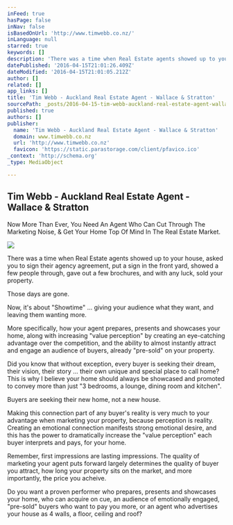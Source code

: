 ```yaml
---
inFeed: true
hasPage: false
inNav: false
isBasedOnUrl: 'http://www.timwebb.co.nz/'
inLanguage: null
starred: true
keywords: []
description: 'There was a time when Real Estate agents showed up to your house, asked you to sign their agency agreement, put a sign in the front yard, showed a few people through, gave out a few brochures, and with any luck, sold your property.'
datePublished: '2016-04-15T21:01:26.409Z'
dateModified: '2016-04-15T21:01:05.212Z'
author: []
related: []
app_links: []
title: 'Tim Webb - Auckland Real Estate Agent - Wallace & Stratton'
sourcePath: _posts/2016-04-15-tim-webb-auckland-real-estate-agent-wallace-and-stratton.md
published: true
authors: []
publisher:
  name: 'Tim Webb - Auckland Real Estate Agent - Wallace & Stratton'
  domain: www.timwebb.co.nz
  url: 'http://www.timwebb.co.nz'
  favicon: 'https://static.parastorage.com/client/pfavico.ico'
_context: 'http://schema.org'
_type: MediaObject

---
```

<article style=""><h1>Tim Webb - Auckland Real Estate Agent - Wallace &amp; Stratton</h1><p>Now More Than Ever, You Need An Agent Who Can Cut Through The Marketing Noise, &amp; Get Your Home Top Of Mind In The Real Estate Market.</p><img src="https://s3-us-west-2.amazonaws.com/the-grid-img/p/0d0b97451d3e061f680f319c69275d2dc66c3666.jpg" /></article>

There was a time when Real Estate agents showed up to your house, asked you to sign their agency agreement, put a sign in the front yard, showed a few people through, gave out a few brochures, and with any luck, sold your property.

Those days are gone.

Now, it's about "Showtime" ... giving your audience what they want, and leaving them wanting more.

More specifically, how your agent prepares, presents and showcases your home, along with increasing "value perception" by creating an eye-catching advantage over the competition, and the ability to almost instantly attract and engage an audience of buyers, already "pre-sold" on your property.

Did you know that without exception, every buyer is seeking their dream, their vision, their story ... their own unique and special place to call home? This is why I believe your home should always be showcased and promoted to convey more than just "3 bedrooms, a lounge, dining room and kitchen".

Buyers are seeking their new home, not a new house.

Making this connection part of any buyer's reality is very much to your advantage when marketing your property, because perception is reality. Creating an emotional connection manifests strong emotional desire, and this has the power to dramatically increase the "value perception" each buyer interprets and pays, for your home.

Remember, first impressions are lasting impressions. The quality of marketing your agent puts forward largely determines the quality of buyer you attract, how long your property sits on the market, and more importantly, the price you acheive.

Do you want a proven performer who prepares, presents and showcases your home, who can acquire on cue, an audience of emotionally engaged, "pre-sold" buyers who want to pay you more, or an agent who advertises your house as 4 walls, a floor, ceiling and roof?